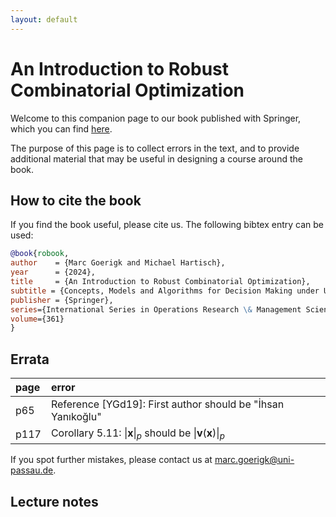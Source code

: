 ```yaml
---
layout: default
---
```


# An Introduction to Robust Combinatorial Optimization

Welcome to this companion page to our book published with Springer, which you can find [here](https://doi.org/10.1007/978-3-031-61261-9).

The purpose of this page is to collect errors in the text, and to provide additional material that may be useful in designing a course around the book.

## How to cite the book

If you find the book useful, please cite us. The following bibtex entry can be used:

```bibtex
@book{robook,
author    = {Marc Goerigk and Michael Hartisch},
year      = {2024},
title     = {An Introduction to Robust Combinatorial Optimization},
subtitle = {Concepts, Models and Algorithms for Decision Making under Uncertainty},
publisher = {Springer},
series={International Series in Operations Research \& Management Science},
volume={361}
}
```

## Errata

| page | error |
|:-----|:------|
|p65 | Reference [YGd19]: First author should be "İhsan Yanıkoğlu" |
|p117 | Corollary 5.11: $\|\pmb{x}\|_p$ should be $\|\pmb{v}(\pmb{x})\|_p$ |

If you spot further mistakes, please contact us at <marc.goerigk@uni-passau.de>.


## Lecture notes

